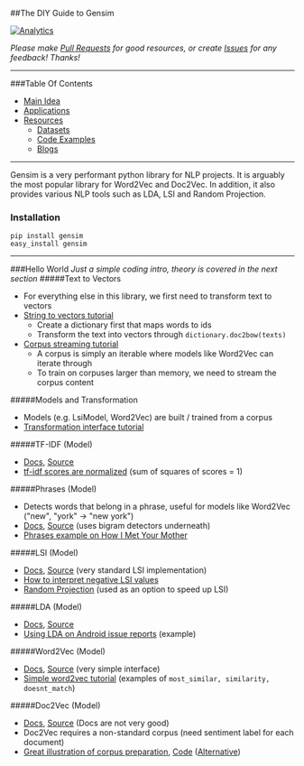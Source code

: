 ##The DIY Guide to Gensim

[![Analytics](https://ga-beacon.appspot.com/UA-61611403-2/jxieeducation/gensim?pixel)](https://github.com/igrigorik/ga-beacon)

_Please make [Pull Requests](https://github.com/jxieeducation/DIY-Data-Science/pulls) for good resources, or create [Issues](https://github.com/jxieeducation/DIY-Data-Science/issues) for any feedback! Thanks!_

----------
###Table Of Contents
* [Main Idea](#main-idea)
* [Applications](#applications)
* [Resources](#resources)
	* [Datasets](#datasets)
	* [Code Examples](#code-examples)
	* [Blogs](#blogs)

----------

Gensim is a very performant python library for NLP projects. It is arguably the most popular library for Word2Vec and Doc2Vec. In addition, it also provides various NLP tools such as LDA, LSI and Random Projection. 

### Installation
```
pip install gensim
easy_install gensim
```

----------

###Hello World
_Just a simple coding intro, theory is covered in the next section_
#####Text to Vectors
* For everything else in this library, we first need to transform text to vectors
* [String to vectors tutorial](https://radimrehurek.com/gensim/tut1.html#from-strings-to-vectors)
	* Create a dictionary first that maps words to ids
	* Transform the text into vectors through ```dictionary.doc2bow(texts)```
* [Corpus streaming tutorial](https://radimrehurek.com/gensim/tut1.html#corpus-streaming-one-document-at-a-time)
	* A corpus is simply an iterable where models like Word2Vec can iterate through
	* To train on corpuses larger than memory, we need to stream the corpus content

#####Models and Transformation
* Models (e.g. LsiModel, Word2Vec) are built / trained from a corpus
* [Transformation interface tutorial](https://radimrehurek.com/gensim/tut2.html#transformation-interface)

#####TF-IDF (Model)
* [Docs](https://radimrehurek.com/gensim/models/tfidfmodel.html), [Source](https://github.com/piskvorky/gensim/blob/develop/gensim/models/tfidfmodel.py)
* [tf-idf scores are normalized](http://stackoverflow.com/questions/9470479/how-is-tf-idf-implemented-in-gensim-tool-in-python) (sum of squares of scores = 1)

#####Phrases (Model)
* Detects words that belong in a phrase, useful for models like Word2Vec ("new", "york" -> "new york")
* [Docs](https://radimrehurek.com/gensim/models/phrases.html), [Source](https://github.com/piskvorky/gensim/blob/develop/gensim/models/phrases.py) (uses bigram detectors underneath)
* [Phrases example on How I Met Your Mother](http://www.markhneedham.com/blog/2015/02/12/pythongensim-creating-bigrams-over-how-i-met-your-mother-transcripts/)

#####LSI (Model)
* [Docs](https://radimrehurek.com/gensim/models/lsimodel.html), [Source](https://github.com/piskvorky/gensim/blob/develop/gensim/models/lsimodel.py) (very standard LSI implementation)
* [How to interpret negative LSI values](https://www.researchgate.net/post/LSA_SVD_How_to_statistically_interpret_negative_values_in_U_and_Vt)
* [Random Projection](https://radimrehurek.com/gensim/models/rpmodel.html) (used as an option to speed up LSI)

#####LDA (Model)
* [Docs](https://radimrehurek.com/gensim/models/ldamodel.html), [Source](https://github.com/piskvorky/gensim/blob/develop/gensim/models/ldamodel.py)
* [Using LDA on Android issue reports](http://christop.club/2014/05/06/using-gensim-for-lda/) (example)

#####Word2Vec (Model)
* [Docs](https://radimrehurek.com/gensim/models/word2vec.html), [Source](https://github.com/piskvorky/gensim/blob/develop/gensim/models/word2vec.py) (very simple interface)
* [Simple word2vec tutorial](http://rare-technologies.com/word2vec-tutorial/) (examples of ```most_similar, similarity, doesnt_match```)

#####Doc2Vec (Model)
* [Docs](https://radimrehurek.com/gensim/models/doc2vec.html), [Source](https://github.com/piskvorky/gensim/blob/develop/gensim/models/doc2vec.py) (Docs are not very good)
* Doc2Vec requires a non-standard corpus (need sentiment label for each document)
* [Great illustration of corpus preparation](https://linanqiu.github.io/2015/10/07/word2vec-sentiment/), [Code](https://github.com/linanqiu/word2vec-sentiments) ([Alternative](https://medium.com/@klintcho/doc2vec-tutorial-using-gensim-ab3ac03d3a1#.nv2lxvbj1))